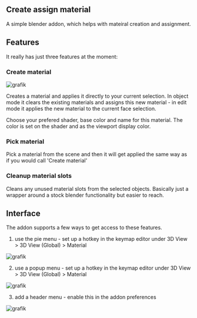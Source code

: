 ## Create assign material 

A simple blender addon, which helps with mateiral creation and assignment.


## Features

It really has just three features at the moment:

### Create material

![grafik](https://user-images.githubusercontent.com/13512160/209481281-b8dd0bbc-63b5-4e11-953e-6cae917f57de.png)

Creates a material and applies it directly to your current selection.
In object mode it clears the existing materials and assigns this new material - in edit mode it applies the new material to the current face selection.

Choose your prefered shader, base color and name for this material. The color is set on the shader and as the viewport display color.

### Pick material

Pick a material from the scene and then it will get applied the same way as if you would call 'Create material'

### Cleanup material slots

Cleans any unused material slots from the selected objects. Basically just a wrapper around a stock blender functionality but easier to reach. 

## Interface

The addon supports a few ways to get access to these features. 

1. use the pie menu - set up a hotkey in the keymap editor under 3D View > 3D View (Global) > Material

![grafik](https://user-images.githubusercontent.com/13512160/209481095-e1adc6bf-4e66-4b11-93f4-b41b7e16728d.png)

2. use a popup menu - set up a hotkey in the keymap editor under 3D View > 3D View (Global) > Material

![grafik](https://user-images.githubusercontent.com/13512160/209481205-7f42966e-1a18-463c-abfc-089d4d72b09c.png)

3. add a header menu - enable this in the addon preferences

![grafik](https://user-images.githubusercontent.com/13512160/209481221-affeac4f-122c-4ee3-9156-fd595b9c8b9a.png)

